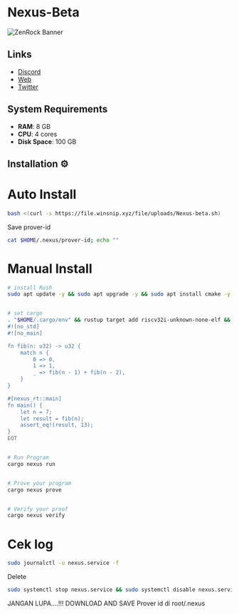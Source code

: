 # Nexus-Beta

![ZenRock Banner](https://pbs.twimg.com/profile_banners/1508993482655866881/1723065167/1500x500)

## Links
- [Discord](https://discord.gg/tzTYqBCx)
- [Web](https://beta.nexus.xyz/)
- [Twitter](https://x.com/NexusLabsHQ/status/1800324588116860933)

## System Requirements

- **RAM**: 8 GB
- **CPU**: 4 cores
- **Disk Space**: 100 GB

## Installation ⚙️

# Auto Install

```bash
bash <(curl -s https://file.winsnip.xyz/file/uploads/Nexus-beta.sh)
```
Save prover-id
```bash
cat $HOME/.nexus/prover-id; echo ""
```

# Manual Install

```bash
# install Rush
sudo apt update -y && sudo apt upgrade -y && sudo apt install cmake -y && sudo apt install build-essential -y && curl --proto '=https' --tlsv1.2 -sSf https://sh.rustup.rs | sh


# set cargo
. "$HOME/.cargo/env" && rustup target add riscv32i-unknown-none-elf && cargo install --git https://github.com/nexus-xyz/nexus-zkvm nexus-tools --tag 'v1.0.0' && cargo nexus new nexus-project && cd nexus-project && cd src && rm -rf main.rs && cat <<EOT >> main.rs
#![no_std]
#![no_main]

fn fib(n: u32) -> u32 {
    match n {
        0 => 0,
        1 => 1,
        _ => fib(n - 1) + fib(n - 2),
    }
}

#[nexus_rt::main]
fn main() {
    let n = 7;
    let result = fib(n);
    assert_eq!(result, 13);
}
EOT


# Run Program
cargo nexus run


# Prove your program
cargo nexus prove


# Verify your proof
cargo nexus verify
```

# Cek log
```bash
sudo journalctl -u nexus.service -f
```


Delete
```bash
sudo systemctl stop nexus.service && sudo systemctl disable nexus.service && sudo rm /etc/systemd/system/nexus.service && sudo systemctl daemon-reload && sudo systemctl reset-failed
```

JANGAN LUPA....!!! DOWNLOAD AND SAVE
Prover id di root/.nexus
